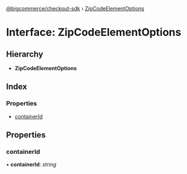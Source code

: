 [@bigcommerce/checkout-sdk](../README.md) › [ZipCodeElementOptions](zipcodeelementoptions.md)

# Interface: ZipCodeElementOptions

## Hierarchy

* **ZipCodeElementOptions**

## Index

### Properties

* [containerId](zipcodeelementoptions.md#containerid)

## Properties

###  containerId

• **containerId**: *string*
